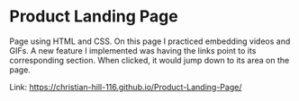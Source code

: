 # Product Landing Page
 
Page using HTML and CSS. On this page I practiced embedding videos and GIFs.
A new feature I implemented was having the links point to its corresponding section. When clicked, it would jump down to its area on the page. 


Link:
https://christian-hill-116.github.io/Product-Landing-Page/
